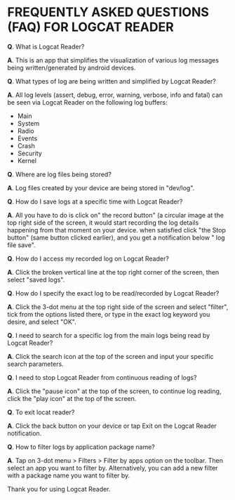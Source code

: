# FREQUENTLY ASKED QUESTIONS (FAQ) FOR LOGCAT READER

**Q**. What is Logcat Reader?

**A**. This is an app that simplifies the visualization of various log messages being
written/generated by android devices.

**Q**. What types of log are being written and simplified by Logcat Reader?

**A**. All log levels (assert, debug, error, warning, verbose, info and fatal) can be seen via
Logcat Reader on the following log buffers:

* Main
* System
* Radio
* Events
* Crash
* Security
* Kernel

**Q**. Where are log files being stored?

**A**. Log files created by your device are being stored in "dev/log".

**Q**. How do I save logs at a specific time with Logcat Reader?

**A**. All you have to do is click on" the record button" (a circular image at the top right side of
the screen, it would start recording the log details happening from that moment on your device. when
satisfied click "the Stop button" (same button clicked earlier), and you get a notification below "
log file save".

**Q**. How do I access my recorded log on Logcat Reader?

**A**. Click the broken vertical line at the top right corner of the screen, then select "saved
logs".

**Q**. How do I specify the exact log to be read/recorded by Logcat Reader?

**A**. Click the 3-dot menu at the top right side of the screen and select "filter",
tick from the options listed there, or type in the exact log keyword you desire, and select "OK".

**Q**. I need to search for a specific log from the main logs being read by Logcat Reader?

**A**. Click the search icon at the top of the screen and input your specific search parameters.

**Q**. I need to stop Logcat Reader from continuous reading of logs?

**A**. Click the "pause icon" at the top of the screen, to continue log reading, click the "play
icon" at the top of the screen.

**Q**. To exit locat reader?

**A**. Click the back button on your device or tap Exit on the Logcat Reader notification.

**Q**. How to filter logs by application package name?

**A**. Tap on 3-dot menu > Filters > Filter by apps option on the toolbar. Then select an app
you want to filter by. Alternatively, you can add a new filter with a package name you want to
filter by.

Thank you for using Logcat Reader.
